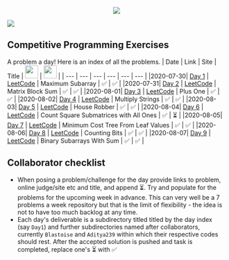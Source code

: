 <p align="center">
    <img src="https://repository-images.githubusercontent.com/283550294/ea890200-d1fd-11ea-9421-6a29c3404809">
</p>

[![](https://img.shields.io/github/languages/top/Aditya239/CP-Daily?style=for-the-badge)](https://github.com/Aditya239/CP-Daily/)

## Competitive Programming Exercises
A problem a day! Here is an index of all the problems.
| Date | Link | Site | Title | <img src="https://avatars.githubusercontent.com/Aditya239" height=30 width=30> | <img src="https://avatars.githubusercontent.com/Blastoise" height=30 width=30> |
| --- | --- | --- | --- | --- | --- |
|2020-07-30| [Day 1](https://leetcode.com/problems/maximum-subarray/) | [LeetCode](https://leetcode.com/) | Maximum Subarray | :white_check_mark: | :white_check_mark: |
|2020-07-31| [Day 2](https://leetcode.com/problems/matrix-block-sum/) | [LeetCode](https://leetcode.com/) | Matrix Block Sum | :white_check_mark: | :white_check_mark: |
|2020-08-01| [Day 3](https://leetcode.com/problems/plus-one/) | [LeetCode](https://leetcode.com/) | Plus One | :white_check_mark: | :white_check_mark: |
|2020-08-02| [Day 4](https://leetcode.com/problems/multiply-strings/) | [LeetCode](https://leetcode.com/) | Multiply Strings | :white_check_mark: | :white_check_mark: |
|2020-08-03| [Day 5](https://leetcode.com/problems/house-robber/) | [LeetCode](https://leetcode.com/) | House Robber | :white_check_mark: | :white_check_mark: |
|2020-08-04| [Day 6](https://leetcode.com/problems/count-square-submatrices-with-all-ones/) | [LeetCode](https://leetcode.com/) | Count Square Submatrices with All Ones | :white_check_mark: | :hourglass_flowing_sand: |
|2020-08-05| [Day 7](https://leetcode.com/problems/minimum-cost-tree-from-leaf-values/) | [LeetCode](https://leetcode.com/) | Minimum Cost Tree From Leaf Values | :white_check_mark: | :white_check_mark: |
|2020-08-06| [Day 8](https://leetcode.com/problems/counting-bits/) | [LeetCode](https://leetcode.com/) | Counting Bits | :white_check_mark: | :white_check_mark: |
|2020-08-07| [Day 9](https://leetcode.com/problems/binary-subarrays-with-sum/) | [LeetCode](https://leetcode.com/) | Binary Subarrays With Sum | :white_check_mark: | :white_check_mark: |

## Collaborator checklist
* When posing a problem/challenge for the day provide links to problem, online judge/site etc and title, and append :hourglass_flowing_sand:. Try and populate for the problems for the upcoming week in advance. This can very well be a 7 problems a week repository but that is the limit of flexibility - the idea is not to have too much backlog at any time.
* Each day's deliverable is a subdirectory titled titled by the day index (say `Day1`) and further subdirectories named after collaborators, currently `Blastoise` and `Aditya239` within which their respective codes should rest. After the accepted solution is pushed and task is completed, replace one's :hourglass_flowing_sand: with :white_check_mark:
